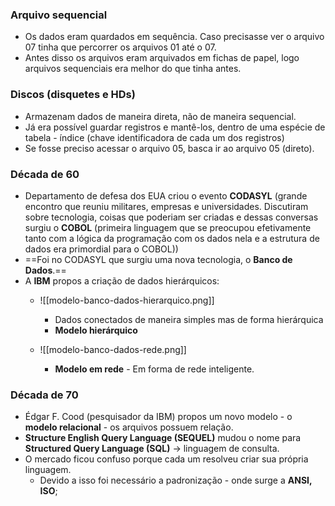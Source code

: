 ### Arquivo sequencial
- Os dados eram quardados em sequência. Caso precisasse ver o arquivo 07 tinha que percorrer os arquivos 01 até o 07.
- Antes disso os arquivos eram arquivados em fichas de papel, logo arquivos sequenciais era melhor do que tinha antes.

### Discos (disquetes e HDs)
- Armazenam dados de maneira direta, não de maneira sequencial.
- Já era possível guardar registros e mantê-los, dentro de uma espécie de tabela - índice (chave identificadora de cada um dos registros)
- Se fosse preciso acessar o arquivo 05, basca ir ao arquivo 05 (direto).

### Década de 60
- Departamento de defesa dos EUA criou o evento **CODASYL** (grande encontro que reuniu militares, empresas e universidades. Discutiram sobre tecnologia, coisas que poderiam ser criadas e dessas conversas surgiu o **COBOL** (primeira linguagem que se preocupou efetivamente tanto com a lógica da programação com os dados nela e a estrutura de dados era primordial para o COBOL))
- ==Foi no CODASYL que surgiu uma nova tecnologia, o **Banco de Dados**.==
- A **IBM** propos a criação de dados hierárquicos:
	- ![[modelo-banco-dados-hierarquico.png]]
		- Dados conectados de maneira simples mas de forma hierárquica
		- **Modelo hierárquico**

	- ![[modelo-banco-dados-rede.png]]
		- **Modelo em rede** - Em forma de rede inteligente.

### Década de 70
- Édgar F. Cood (pesquisador da IBM) propos um novo modelo - o **modelo relacional** - os arquivos possuem relação.
- **Structure English Query Language (SEQUEL)** mudou o nome para **Structured Query Language (SQL)** -> linguagem de consulta.
- O mercado ficou confuso porque cada um resolveu criar sua própria linguagem.
	- Devido a isso foi necessário a padronização - onde surge a **ANSI, ISO**;
